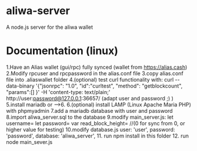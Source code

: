 # aliwa-server
A node.js server for the aliwa wallet

# Documentation (linux)

1.Have an Alias wallet (gui/rpc) fully synced (wallet from https://alias.cash)
2.Modify rpcuser and rpcpassword in the alias.conf file
3.copy alias.conf file into .aliaswallet folder
4.(optional) test curl functionality with: curl --data-binary '{"jsonrpc": "1.0", "id":"curltest", "method": "getblockcount", "params":[] }' -H 'content-type: text/plain;' http://user:password@127.0.0.1:36657/ (adapt user and password ;) )
5.install mariadb or -->6.
6.(optional) install LAMP (Linux Apache Maria PHP) with phpmyadmin
7.add a mariadb database with user and password
8.import aliwa_server.sql to the database
9.modify main_server.js:
  let username= 
  let password= 
  var read_block_height= //(0 for sync from 0, or higher value for testing)
10.modify database.js
  user: 'user',
  password: 'password',
  database: 'aliwa_server',
11. run npm install in this folder
12. run node main_sever.js
